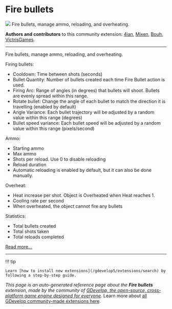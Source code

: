 # Fire bullets

<img src="https://resources.gdevelop-app.com/assets/Icons/bullet.svg" class="extension-icon"></img>
Fire bullets, manage ammo, reloading, and overheating.

**Authors and contributors** to this community extension: [4ian](https://gd.games/4ian), [Mixen](https://gd.games/Mixen), [Bouh](https://gd.games/Bouh), [VictrisGames](https://gd.games/VictrisGames).

---

Fire bullets, manage ammo, reloading, and overheating.

Firing bullets:

- Cooldown: Time between shots (seconds)
- Bullet Quantity: Number of bullets created each time Fire Bullet action is used. 
- Firing Arc: Range of angles (in degrees) that bullets will shoot. Bullets are evenly spread within this range.
- Rotate bullet: Change the angle of each bullet to match the direction it is travelling (enabled by default)
- Angle Variance: Each bullet trajectory will be adjusted by a random value within this range (degrees)
- Bullet speed variance: Each bullet speed will be adjusted by a random value within this range (pixels/second)

 Ammo:

- Starting ammo
- Max ammo
- Shots per reload. Use 0 to disable reloading
- Reload duration
- Automatic reloading is enabled by default, but it can also be done manually.

Overheat:

- Heat increase per shot. Object is Overheated when Heat reaches  1.
- Cooling rate per second
- When overheated, the object cannot fire any bullets

Statistics:

- Total bullets created
- Total shots taken
- Total reloads completed

[Read more...](https://wiki.gdevelop.io/gdevelop5/extensions/fire-bullet/details)

---

!!! tip

    Learn [how to install new extensions](/gdevelop5/extensions/search) by following a step-by-step guide.

*This page is an auto-generated reference page about the **Fire bullets** extension, made by the community of [GDevelop, the open-source, cross-platform game engine designed for everyone](https://gdevelop.io/).* Learn more about [all GDevelop community-made extensions here](/gdevelop5/extensions).